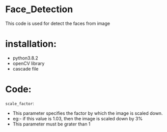 # Face_Detection
This code is used for detect the faces from image
# installation:
* python3.8.2 
* openCV library 
* cascade file 
# Code:
`scale_factor`:
* This parameter specifies the factor by which the image is scaled down.
* eg:- if this value is 1.03, then the image is scaled down by 3% 
* This parameter must be grater than 1
